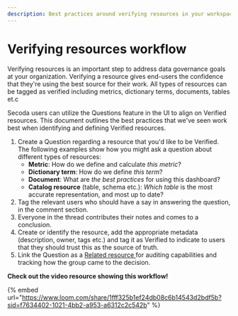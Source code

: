 ```yaml
---
description: Best practices around verifying resources in your workspace
---
```


# Verifying resources workflow

Verifying resources is an important step to address data governance goals at your organization. Verifying a resource gives end-users the confidence that they're using the best source for their work. All types of resources can be tagged as verified including metrics, dictionary terms, documents, tables et.c

Secoda users can utilize the Questions feature in the UI to align on Verified resources. This document outlines the best practices that we've seen work best when identifying and defining Verified resources.

1. Create a Question regarding a resource that you'd like to be Verified. The following examples show how you might ask a question about different types of resources:
   * **Metric**: How do we define and calculate _this metric_?
   * **Dictionary term**: How do we define _this term_?
   * **Document**: What are _the best practices_ for using this dashboard?
   * **Catalog resource** (table, schema etc.): _Which table_ is the most accurate representation, and most up to date?
2. Tag the relevant users who should have a say in answering the question, in the comment section.
3. Everyone in the thread contributes their notes and comes to a conclusion.
4. Create or identify the resource, add the appropriate metadata (description, owner, tags etc.) and tag it as Verified to indicate to users that they should trust this as the source of truth.
5. Link the Question as a [Related resource ](../../resource-and-metadata-management/relating-resources.md)for auditing capabilities and tracking how the group came to the decision.

**Check out the video resource showing this workflow!**

{% embed url="https://www.loom.com/share/1fff325b1ef24db08c6b14543d2bdf5b?sid=f7634402-1021-4bb2-a953-a6312c2c542b" %}
